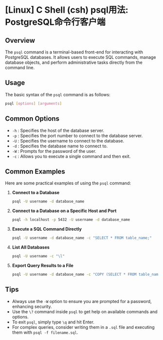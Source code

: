 # [Linux] C Shell (csh) psql用法: PostgreSQL命令行客户端

## Overview
The `psql` command is a terminal-based front-end for interacting with PostgreSQL databases. It allows users to execute SQL commands, manage database objects, and perform administrative tasks directly from the command line.

## Usage
The basic syntax of the `psql` command is as follows:

```bash
psql [options] [arguments]
```

## Common Options
- `-h` : Specifies the host of the database server.
- `-p` : Specifies the port number to connect to the database server.
- `-U` : Specifies the username to connect to the database.
- `-d` : Specifies the database name to connect to.
- `-W` : Prompts for the password of the user.
- `-c` : Allows you to execute a single command and then exit.

## Common Examples
Here are some practical examples of using the `psql` command:

1. **Connect to a Database**
   ```bash
   psql -U username -d database_name
   ```

2. **Connect to a Database on a Specific Host and Port**
   ```bash
   psql -h localhost -p 5432 -U username -d database_name
   ```

3. **Execute a SQL Command Directly**
   ```bash
   psql -U username -d database_name -c "SELECT * FROM table_name;"
   ```

4. **List All Databases**
   ```bash
   psql -U username -c "\l"
   ```

5. **Export Query Results to a File**
   ```bash
   psql -U username -d database_name -c "COPY (SELECT * FROM table_name) TO '/path/to/file.csv' WITH CSV;"
   ```

## Tips
- Always use the `-W` option to ensure you are prompted for a password, enhancing security.
- Use the `\?` command inside `psql` to get help on available commands and options.
- To exit `psql`, simply type `\q` and hit Enter.
- For complex queries, consider writing them in a `.sql` file and executing them with `psql -f filename.sql`.